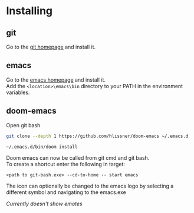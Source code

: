 # Installing

## git

Go to the [git homepage](https://git-scm.com/) and install it.  

## emacs

Go to the [emacs homepage](https://www.gnu.org/software/emacs/) and install it.  
Add the `<location>\emacs\bin` directory to your PATH in the environment variables.  

## doom-emacs

Open git bash  
```bash
git clone --depth 1 https://github.com/hlissner/doom-emacs ~/.emacs.d
```
```bash
~/.emacs.d/bin/doom install
```

Doom emacs can now be called from git cmd and git bash.  
To create a shortcut enter the following in target:  
```
<path to git-bash.exe> --cd-to-home -- start emacs
```
The icon can optionally be changed to the emacs logo by selecting a different symbol and navigating to the emacs.exe  

*Currently doesn't show emotes*  
